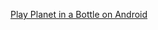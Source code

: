 [Play Planet in a Bottle on Android](https://play.google.com/store/apps/details?id=com.pseudoblue.planet)
